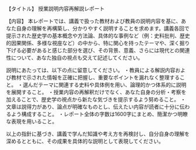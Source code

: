 【タイトル】
授業説明内容再解説レポート

【内容】
本レポートでは、講義で扱った教材および教員の説明内容を基に、あなた自身の理解を再構築し、分かりやすく説明することを求めます。講義各回で提示された歴史学の基本概念や方法論、具体的な事例など（例：史料批判、歴史的因果関係、多様な視座など）の中から、特に関心を持ったテーマや、深く掘り下げる必要があると感じた部分を選び、その背景、意義、さらには現代との関連性について、あなた独自の視点も交えて記述してください。

説明にあたっては、以下の点に留意してください。
・教員による解説内容および教材で示された情報を正確に把握し、重要なポイントを漏れなく整理すること。
・選んだテーマに関連する史料や具体例を用い、論理的かつ体系的に説明を展開すること。
・授業内容の再解釈だけでなく、あなた自身の分析・考察を加えることで、歴史学の視点から新たな気づきを提示するよう努めること。
・文章は説得力があり、論点が明確なものとし、伝えたい内容が読者に十分に伝わるよう構成すること。
・レポート全体の字数は1600字にまとめ、簡潔かつ明瞭な表現を用いること。

以上の指針に基づき、講義で学んだ知識や考え方を再検討し、自分自身の理解を深めるとともに、その成果を具体的な説明として表現してください。